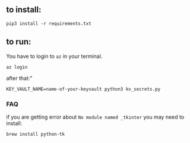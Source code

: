 ## to install:

```
pip3 install -r requirements.txt
```

## to run:

You have to login to `az` in your terminal.
```
az login
```

after that:"

```
KEY_VAULT_NAME=name-of-your-keyvault python3 kv_secrets.py
```

### FAQ

if you are getting error about `No module named _tkinter` you may need to install:

```
brew install python-tk
```

